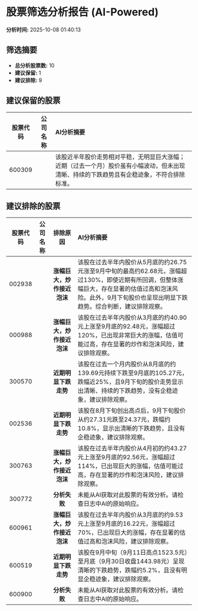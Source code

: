 # 股票筛选分析报告 (AI-Powered)

**分析时间:** 2025-10-08 01:40:13

## 筛选摘要

- **总分析股票数:** 10
- **建议保留:** 1
- **建议排除:** 9

## 建议保留的股票

| 股票代码 | 公司名称 | AI分析摘要 |
|:---:|:---:|:---|
| 600309 |  | 该股近半年股价走势相对平稳，无明显巨大涨幅；近期（过去一个月）股价虽有小幅波动，但未出现清晰、持续的下跌趋势且有企稳迹象，不符合排除标准。 |

## 建议排除的股票

| 股票代码 | 公司名称 | 排除原因 | AI分析摘要 |
|:---:|:---:|:---:|:---|
| 002938 |  | **涨幅巨大，炒作接近泡沫** | 该股在过去半年内股价从5月底的约26.75元涨至9月中旬的最高约62.68元，涨幅超过130%，即使近期有所回调，但整体涨幅巨大，存在显著的估值过高和泡沫风险。此外，9月下旬股价也呈现出明显下跌趋势。综合判断，建议排除观察。 |
| 000988 |  | **涨幅巨大，炒作接近泡沫** | 该股在过去半年内股价从3月底的约40.90元上涨至9月底的92.48元，涨幅超过120%，已出现非常巨大的涨幅，估值可能过高，存在显著的炒作和泡沫风险，建议排除观察。 |
| 300570 |  | **近期明显下跌走势** | 该股在过去一个月内股价从8月底的约139.69元持续下跌至9月底的105.27元，跌幅近25%，且9月下旬的股价走势显示出清晰、持续的下跌趋势，没有企稳迹象，建议排除观察。 |
| 002536 |  | **近期明显下跌走势** | 该股在8月下旬创出高点后，9月下旬股价从约27.31元跌至24.37元，跌幅约10.8%，显示出清晰的下跌趋势，且没有企稳迹象，建议排除观察。 |
| 300763 |  | **涨幅巨大，炒作接近泡沫** | 该股在过去半年内股价从4月初的约43.27元上涨至9月底的92.56元，涨幅超过114%，已出现巨大的涨幅，估值可能过高，存在显著的炒作和泡沫风险，建议排除观察。 |
| 300772 |  | **分析失败** | 未能从AI获取对此股票的有效分析。请检查日志中AI的原始响应。 |
| 600961 |  | **涨幅巨大，炒作接近泡沫** | 该股在过去半年内股价从3月底的约9.53元上涨至9月底的16.22元，涨幅超过70%，已出现巨大的涨幅，存在显著的估值过高和泡沫风险，建议排除观察。 |
| 600519 |  | **近期明显下跌走势** | 该股在9月中旬（9月11日高点1523.5元）至月底（9月30日收盘1443.98元）呈现清晰的下跌趋势，跌幅约5.2%，且没有明显企稳迹象，建议排除观察。 |
| 600900 |  | **分析失败** | 未能从AI获取对此股票的有效分析。请检查日志中AI的原始响应。 |

